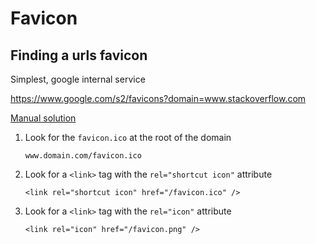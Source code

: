 # Favicon

## Finding a urls favicon

Simplest, google internal service

https://www.google.com/s2/favicons?domain=www.stackoverflow.com

[Manual solution](https://stackoverflow.com/questions/5119041/how-can-i-get-a-web-sites-favicon)

1. Look for the `favicon.ico` at the root of the domain

   `www.domain.com/favicon.ico`

2. Look for a `<link>` tag with the `rel="shortcut icon"` attribute

   `<link rel="shortcut icon" href="/favicon.ico" />`

3. Look for a `<link>` tag with the `rel="icon"` attribute

   `<link rel="icon" href="/favicon.png" />`

